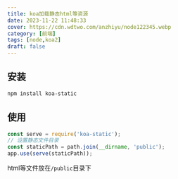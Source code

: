 ```yaml
---
title: koa加载静态html等资源
date: 2023-11-22 11:48:33
cover: https://cdn.wdtwo.com/anzhiyu/node122345.webp
category: [前端]
tags: [node,koa2]
draft: false
---
```


## 安装
```bash
npm install koa-static
```
## 使用
```js
const serve = require('koa-static');
// 设置静态文件目录
const staticPath = path.join(__dirname, 'public');
app.use(serve(staticPath));
```
html等文件放在`/public`目录下
